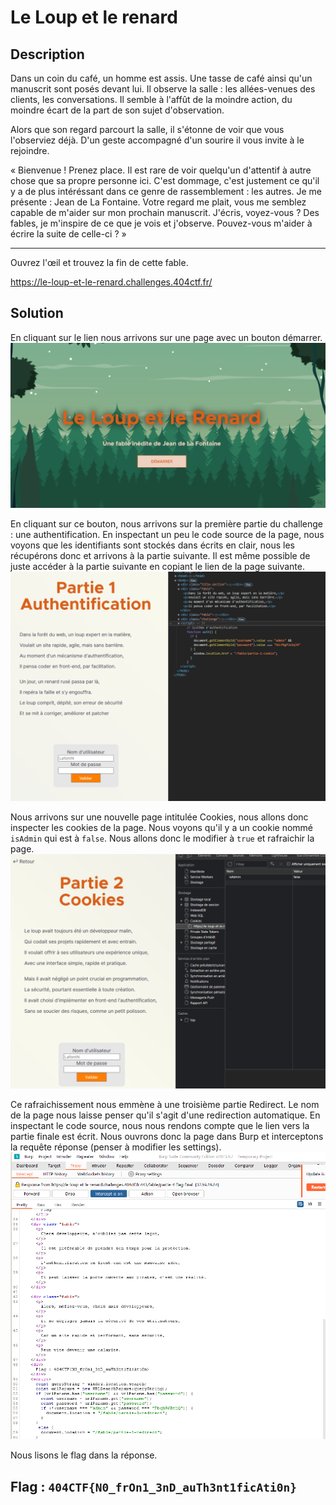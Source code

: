 # Le Loup et le renard

## Description

Dans un coin du café, un homme est assis. Une tasse de café ainsi qu'un manuscrit sont posés devant lui. Il observe la salle : les allées-venues des clients, les conversations. Il semble à l'affût de la moindre action, du moindre écart de la part de son sujet d'observation.

Alors que son regard parcourt la salle, il s'étonne de voir que vous l'observiez déjà. D'un geste accompagné d'un sourire il vous invite à le rejoindre.

« Bienvenue ! Prenez place. Il est rare de voir quelqu'un d'attentif à autre chose que sa propre personne ici. C'est dommage, c'est justement ce qu'il y a de plus intéréssant dans ce genre de rassemblement : les autres. Je me présente : Jean de La Fontaine. Votre regard me plait, vous me semblez capable de m'aider sur mon prochain manuscrit. J'écris, voyez-vous ? Des fables, je m'inspire de ce que je vois et j'observe. Pouvez-vous m'aider à écrire la suite de celle-ci ? »

---

Ouvrez l'œil et trouvez la fin de cette fable.

https://le-loup-et-le-renard.challenges.404ctf.fr/

## Solution

En cliquant sur le lien nous arrivons sur une page avec un bouton démarrer.  
![first](first.png)

En cliquant sur ce bouton, nous arrivons sur la première partie du challenge : une authentification. En inspectant un peu le code source de la page, nous voyons que les identifiants sont stockés dans écrits en clair, nous les récupérons donc et arrivons à la partie suivante. Il est même possible de juste accéder à la partie suivante en copiant le lien de la page suivante.  
![second](second.png)

Nous arrivons sur une nouvelle page intitulée Cookies, nous allons donc inspecter les cookies de la page. Nous voyons qu'il y a un cookie nommé `isAdmin` qui est à `false`. Nous allons donc le modifier à `true` et rafraichir la page.  
![third](third.png)

Ce rafraichissement nous emmène à une troisième partie Redirect. Le nom de la page nous laisse penser qu'il s'agit d'une redirection automatique. En inspectant le code source, nous nous rendons compte que le lien vers la partie finale est écrit. Nous ouvrons donc la page dans Burp et interceptons la requête réponse (penser à modifier les settings).  
![flag](flag.png)

Nous lisons le flag dans la réponse.

## Flag : `404CTF{N0_frOn1_3nD_auTh3nt1ficAti0n}`
